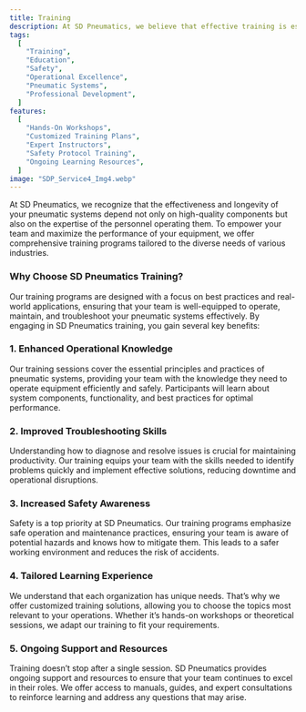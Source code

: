 ```yaml
---
title: Training
description: At SD Pneumatics, we believe that effective training is essential for maximizing the efficiency and reliability of your pneumatic systems. Our training programs are designed to equip your team with the knowledge and skills necessary to operate, maintain, and troubleshoot pneumatic equipment effectively. With a focus on hands-on learning and real-world applications, we empower your workforce to enhance system performance and ensure safety in every operation. Whether you need customized workshops or comprehensive training sessions, SD Pneumatics is committed to delivering high-quality educational experiences tailored to your industry needs.
tags:
  [
    "Training",
    "Education",
    "Safety",
    "Operational Excellence",
    "Pneumatic Systems",
    "Professional Development",
  ]
features:
  [
    "Hands-On Workshops",
    "Customized Training Plans",
    "Expert Instructors",
    "Safety Protocol Training",
    "Ongoing Learning Resources",
  ]
image: "SDP_Service4_Img4.webp"
---
```


At SD Pneumatics, we recognize that the effectiveness and longevity of your pneumatic systems depend not only on high-quality components but also on the expertise of the personnel operating them. To empower your team and maximize the performance of your equipment, we offer comprehensive training programs tailored to the diverse needs of various industries.

### Why Choose SD Pneumatics Training?

Our training programs are designed with a focus on best practices and real-world applications, ensuring that your team is well-equipped to operate, maintain, and troubleshoot your pneumatic systems effectively. By engaging in SD Pneumatics training, you gain several key benefits:

### 1. Enhanced Operational Knowledge

Our training sessions cover the essential principles and practices of pneumatic systems, providing your team with the knowledge they need to operate equipment efficiently and safely. Participants will learn about system components, functionality, and best practices for optimal performance.

### 2. Improved Troubleshooting Skills

Understanding how to diagnose and resolve issues is crucial for maintaining productivity. Our training equips your team with the skills needed to identify problems quickly and implement effective solutions, reducing downtime and operational disruptions.

### 3. Increased Safety Awareness

Safety is a top priority at SD Pneumatics. Our training programs emphasize safe operation and maintenance practices, ensuring your team is aware of potential hazards and knows how to mitigate them. This leads to a safer working environment and reduces the risk of accidents.

### 4. Tailored Learning Experience

We understand that each organization has unique needs. That’s why we offer customized training solutions, allowing you to choose the topics most relevant to your operations. Whether it’s hands-on workshops or theoretical sessions, we adapt our training to fit your requirements.

### 5. Ongoing Support and Resources

Training doesn’t stop after a single session. SD Pneumatics provides ongoing support and resources to ensure that your team continues to excel in their roles. We offer access to manuals, guides, and expert consultations to reinforce learning and address any questions that may arise.
